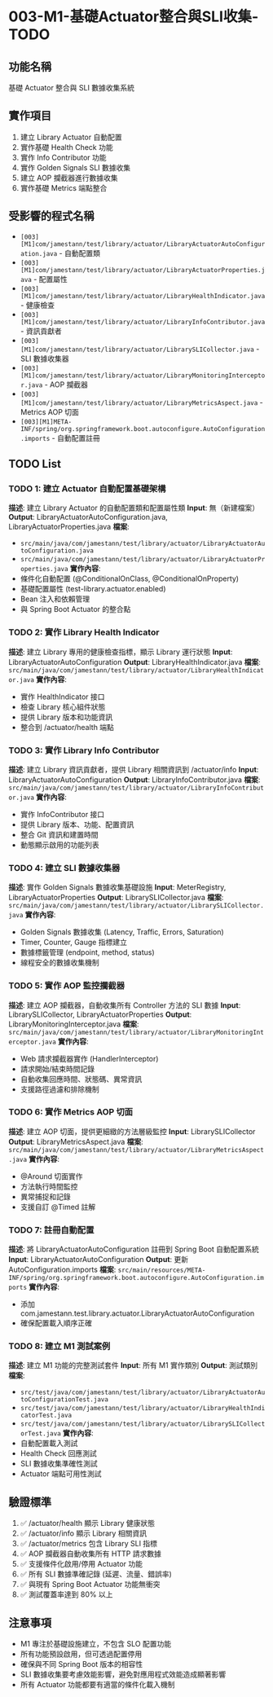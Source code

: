 # 003-M1-基礎Actuator整合與SLI收集-TODO

## 功能名稱
基礎 Actuator 整合與 SLI 數據收集系統

## 實作項目
1. 建立 Library Actuator 自動配置
2. 實作基礎 Health Check 功能
3. 實作 Info Contributor 功能  
4. 實作 Golden Signals SLI 數據收集
5. 建立 AOP 攔截器進行數據收集
6. 實作基礎 Metrics 端點整合

## 受影響的程式名稱
- `[003][M1]com/jamestann/test/library/actuator/LibraryActuatorAutoConfiguration.java` - 自動配置類
- `[003][M1]com/jamestann/test/library/actuator/LibraryActuatorProperties.java` - 配置屬性
- `[003][M1]com/jamestann/test/library/actuator/LibraryHealthIndicator.java` - 健康檢查
- `[003][M1]com/jamestann/test/library/actuator/LibraryInfoContributor.java` - 資訊貢獻者
- `[003][M1]com/jamestann/test/library/actuator/LibrarySLICollector.java` - SLI 數據收集器
- `[003][M1]com/jamestann/test/library/actuator/LibraryMonitoringInterceptor.java` - AOP 攔截器
- `[003][M1]com/jamestann/test/library/actuator/LibraryMetricsAspect.java` - Metrics AOP 切面
- `[003][M1]META-INF/spring/org.springframework.boot.autoconfigure.AutoConfiguration.imports` - 自動配置註冊

## TODO List

### TODO 1: 建立 Actuator 自動配置基礎架構
**描述**: 建立 Library Actuator 的自動配置類和配置屬性類
**Input**: 無（新建檔案）
**Output**: LibraryActuatorAutoConfiguration.java, LibraryActuatorProperties.java
**檔案**: 
- `src/main/java/com/jamestann/test/library/actuator/LibraryActuatorAutoConfiguration.java`
- `src/main/java/com/jamestann/test/library/actuator/LibraryActuatorProperties.java`
**實作內容**:
- 條件化自動配置 (@ConditionalOnClass, @ConditionalOnProperty)
- 基礎配置屬性 (test-library.actuator.enabled)
- Bean 注入和依賴管理
- 與 Spring Boot Actuator 的整合點

### TODO 2: 實作 Library Health Indicator
**描述**: 建立 Library 專用的健康檢查指標，顯示 Library 運行狀態
**Input**: LibraryActuatorAutoConfiguration
**Output**: LibraryHealthIndicator.java
**檔案**: `src/main/java/com/jamestann/test/library/actuator/LibraryHealthIndicator.java`
**實作內容**:
- 實作 HealthIndicator 接口
- 檢查 Library 核心組件狀態
- 提供 Library 版本和功能資訊
- 整合到 /actuator/health 端點

### TODO 3: 實作 Library Info Contributor
**描述**: 建立 Library 資訊貢獻者，提供 Library 相關資訊到 /actuator/info
**Input**: LibraryActuatorAutoConfiguration
**Output**: LibraryInfoContributor.java
**檔案**: `src/main/java/com/jamestann/test/library/actuator/LibraryInfoContributor.java`
**實作內容**:
- 實作 InfoContributor 接口
- 提供 Library 版本、功能、配置資訊
- 整合 Git 資訊和建置時間
- 動態顯示啟用的功能列表

### TODO 4: 建立 SLI 數據收集器
**描述**: 實作 Golden Signals 數據收集基礎設施
**Input**: MeterRegistry, LibraryActuatorProperties
**Output**: LibrarySLICollector.java
**檔案**: `src/main/java/com/jamestann/test/library/actuator/LibrarySLICollector.java`
**實作內容**:
- Golden Signals 數據收集 (Latency, Traffic, Errors, Saturation)
- Timer, Counter, Gauge 指標建立
- 數據標籤管理 (endpoint, method, status)
- 線程安全的數據收集機制

### TODO 5: 實作 AOP 監控攔截器
**描述**: 建立 AOP 攔截器，自動收集所有 Controller 方法的 SLI 數據
**Input**: LibrarySLICollector, LibraryActuatorProperties
**Output**: LibraryMonitoringInterceptor.java
**檔案**: `src/main/java/com/jamestann/test/library/actuator/LibraryMonitoringInterceptor.java`
**實作內容**:
- Web 請求攔截器實作 (HandlerInterceptor)
- 請求開始/結束時間記錄
- 自動收集回應時間、狀態碼、異常資訊
- 支援路徑過濾和排除機制

### TODO 6: 實作 Metrics AOP 切面
**描述**: 建立 AOP 切面，提供更細緻的方法層級監控
**Input**: LibrarySLICollector
**Output**: LibraryMetricsAspect.java
**檔案**: `src/main/java/com/jamestann/test/library/actuator/LibraryMetricsAspect.java`
**實作內容**:
- @Around 切面實作
- 方法執行時間監控
- 異常捕捉和記錄
- 支援自訂 @Timed 註解

### TODO 7: 註冊自動配置
**描述**: 將 LibraryActuatorAutoConfiguration 註冊到 Spring Boot 自動配置系統
**Input**: LibraryActuatorAutoConfiguration
**Output**: 更新 AutoConfiguration.imports
**檔案**: `src/main/resources/META-INF/spring/org.springframework.boot.autoconfigure.AutoConfiguration.imports`
**實作內容**:
- 添加 com.jamestann.test.library.actuator.LibraryActuatorAutoConfiguration
- 確保配置載入順序正確

### TODO 8: 建立 M1 測試案例
**描述**: 建立 M1 功能的完整測試套件
**Input**: 所有 M1 實作類別
**Output**: 測試類別
**檔案**: 
- `src/test/java/com/jamestann/test/library/actuator/LibraryActuatorAutoConfigurationTest.java`
- `src/test/java/com/jamestann/test/library/actuator/LibraryHealthIndicatorTest.java`
- `src/test/java/com/jamestann/test/library/actuator/LibrarySLICollectorTest.java`
**實作內容**:
- 自動配置載入測試
- Health Check 回應測試
- SLI 數據收集準確性測試
- Actuator 端點可用性測試

## 驗證標準
1. ✅ /actuator/health 顯示 Library 健康狀態
2. ✅ /actuator/info 顯示 Library 相關資訊
3. ✅ /actuator/metrics 包含 Library SLI 指標
4. ✅ AOP 攔截器自動收集所有 HTTP 請求數據
5. ✅ 支援條件化啟用/停用 Actuator 功能
6. ✅ 所有 SLI 數據準確記錄 (延遲、流量、錯誤率)
7. ✅ 與現有 Spring Boot Actuator 功能無衝突
8. ✅ 測試覆蓋率達到 80% 以上

## 注意事項
- M1 專注於基礎設施建立，不包含 SLO 配置功能
- 所有功能預設啟用，但可透過配置停用
- 確保與不同 Spring Boot 版本的相容性
- SLI 數據收集要考慮效能影響，避免對應用程式效能造成顯著影響
- 所有 Actuator 功能都要有適當的條件化載入機制